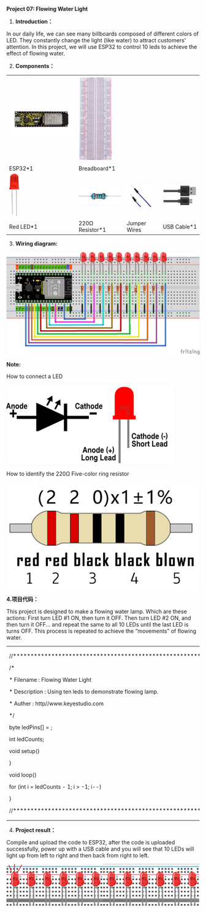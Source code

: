 **Project 07: Flowing Water Light**

1.  **Introduction：**

In our daily life, we can see many billboards composed of different
colors of LED. They constantly change the light (like water) to attract
customers' attention. In this project, we will use ESP32 to control 10
leds to achieve the effect of flowing water.

2.  **Components：**

<table>
<tbody>
<tr class="odd">
<td><img src="https://raw.githubusercontent.com/keyestudio/KS5012-Keyestudio-ESP32-Learning-Kit-Basic-Edition-Raspberry-Pi/master/media/56053f7126905c6def63919c661d5c0a.jpeg" style="width:2.17847in;height:1.0625in" /></td>
<td><img src="https://raw.githubusercontent.com/keyestudio/KS5012-Keyestudio-ESP32-Learning-Kit-Basic-Edition-Raspberry-Pi/master/media/e380dd26e4825be9a768973802a55fe6.png" style="width:0.95208in;height:2.33472in" /></td>
<td></td>
<td></td>
</tr>
<tr class="even">
<td>ESP32*1</td>
<td>Breadboard*1</td>
<td></td>
<td></td>
</tr>
<tr class="odd">
<td><img src="https://raw.githubusercontent.com/keyestudio/KS5012-Keyestudio-ESP32-Learning-Kit-Basic-Edition-Raspberry-Pi/master/media/7eb361d680dfa351f07f8527aeb37abd.png" style="width:0.275in;height:1.17361in" /></td>
<td><img src="https://raw.githubusercontent.com/keyestudio/KS5012-Keyestudio-ESP32-Learning-Kit-Basic-Edition-Raspberry-Pi/master/media/098a2730d0b0a2a4b2079e0fc87fd38b.png" style="width:1.22639in;height:0.49236in" /></td>
<td><img src="https://raw.githubusercontent.com/keyestudio/KS5012-Keyestudio-ESP32-Learning-Kit-Basic-Edition-Raspberry-Pi/master/media/c801a7baee258ff7f5f28ac6e9a7097b.png" style="width:0.66736in;height:0.64097in" /></td>
<td><img src="https://raw.githubusercontent.com/keyestudio/KS5012-Keyestudio-ESP32-Learning-Kit-Basic-Edition-Raspberry-Pi/master/media/7dcbd02995be3c142b2f97df7f7c03ce.png" style="width:1.05903in;height:0.56667in" /></td>
</tr>
<tr class="even">
<td>Red LED*1</td>
<td>220Ω Resistor*1</td>
<td>Jumper Wires</td>
<td>USB Cable*1</td>
</tr>
</tbody>
</table>

3.  **Wiring diagram:**

![](/media/548f889607bdb0ce017c58f323c85dfa.png)

**Note:**

How to connect a LED

![](/media/42ff6f405dfa128593827de5aa03e94b.png)

How to identify the 220Ω Five-color ring resistor

![](/media/55c0199544e9819328f6d5778f10d7d0.png)

**4.项目代码：**

This project is designed to make a flowing water lamp. Which are these
actions: First turn LED \#1 ON, then turn it OFF. Then turn LED \#2 ON,
and then turn it OFF... and repeat the same to all 10 LEDs until the
last LED is turns OFF. This process is repeated to achieve the
“movements” of flowing water.

<table>
<tbody>
<tr class="odd">
<td><p>//**********************************************************************</p>
<p>/*</p>
<p>* Filename : Flowing Water Light</p>
<p>* Description : Using ten leds to demonstrate flowing lamp.</p>
<p>* Auther : http//www.keyestudio.com</p>
<p>*/</p>
<p>byte ledPins[] = ;</p>
<p>int ledCounts;</p>
<p>void setup() </p>
<p>}</p>
<p>void loop() </p>
<p>for (int i = ledCounts - 1; i &gt; -1; i--) </p>
<p>}</p>
<p>//**********************************************************************</p></td>
</tr>
</tbody>
</table>

4.  **Project result：**

Compile and upload the code to ESP32, after the code is uploaded
successfully, power up with a USB cable and you will see that 10 LEDs
will light up from left to right and then back from right to left.

![](/media/912e2c3f88b522b89b9935548bae3bd9.png)
